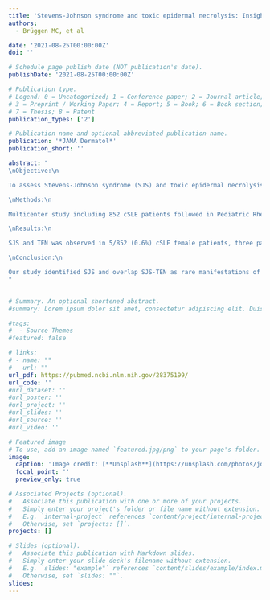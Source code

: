 ```yaml
---
title: 'Stevens-Johnson syndrome and toxic epidermal necrolysis: Insights from a comprehensive pan-European multicenter study of 212 adult patients in the acute phase'
authors:
  - Brüggen MC, et al

date: '2021-08-25T00:00:00Z'
doi: ''

# Schedule page publish date (NOT publication's date).
publishDate: '2021-08-25T00:00:00Z'

# Publication type.
# Legend: 0 = Uncategorized; 1 = Conference paper; 2 = Journal article;
# 3 = Preprint / Working Paper; 4 = Report; 5 = Book; 6 = Book section;
# 7 = Thesis; 8 = Patent
publication_types: ['2']

# Publication name and optional abbreviated publication name.
publication: '*JAMA Dermatol*'
publication_short: ''

abstract: "
\nObjective:\n

To assess Stevens-Johnson syndrome (SJS) and toxic epidermal necrolysis (TEN) in a large population of childhood-onset systemic lupus erythematosus (cSLE) patients.

\nMethods:\n

Multicenter study including 852 cSLE patients followed in Pediatric Rheumatology centers in São Paulo, Brazil. SJS was defined as epidermal detachment below 10% of body surface area (BSA), overlap SJS-TEN 10-30% and TEN greater than 30% of BSA.

\nResults:\n

SJS and TEN was observed in 5/852 (0.6%) cSLE female patients, three patients were classified as SJS and two patients were classified as overlap SJS-TEN; TEN was not observed. The mean duration of SJS and overlap SJS-TEN was 15 days (range 7-22) and antibiotics induced four cases. Regarding extra-cutaneous manifestations, hepatomegaly was observed in two cSLE patients, nephritis in two and neuropsychiatric involvement and conjunctivitis were observed respectively in one patient. Hematological involvement included lymphopenia in four, leucopenia in three and thrombocytopenia in two patients. The mean SLEDAI-2K score was 14.8 (range 6-30). Laboratory analysis showed low C3, C4 and/or CH50 in two patients and the presence of anti-dsDNA autoantibody in two patients. One patient had lupus anticoagulant and another one had anticardiolipin IgG. All patients were treated with steroids and four needed additional treatment such as intravenous immunoglobulin in two patients, hydroxychloroquine and azathioprine in two and intravenous cyclophosphamide in one patient. Sepsis was observed in three cSLE patients. Two patients required intensive care and death was observed in one patient.

\nConclusion:\n

Our study identified SJS and overlap SJS-TEN as rare manifestations of active cSLE associated with severe multisystemic disease, with potentially lethal outcome.
"


# Summary. An optional shortened abstract.
#summary: Lorem ipsum dolor sit amet, consectetur adipiscing elit. Duis posuere tellus ac convallis placerat. Proin tincidunt magna sed ex sollicitudin condimentum.

#tags:
#  - Source Themes
#featured: false

# links:
# - name: ""
#   url: ""
url_pdf: https://pubmed.ncbi.nlm.nih.gov/28375199/
url_code: ''
#url_dataset: ''
#url_poster: ''
#url_project: ''
#url_slides: ''
#url_source: ''
#url_video: ''

# Featured image
# To use, add an image named `featured.jpg/png` to your page's folder.
image:
  caption: 'Image credit: [**Unsplash**](https://unsplash.com/photos/jdD8gXaTZsc)'
  focal_point: ''
  preview_only: true

# Associated Projects (optional).
#   Associate this publication with one or more of your projects.
#   Simply enter your project's folder or file name without extension.
#   E.g. `internal-project` references `content/project/internal-project/index.md`.
#   Otherwise, set `projects: []`.
projects: []

# Slides (optional).
#   Associate this publication with Markdown slides.
#   Simply enter your slide deck's filename without extension.
#   E.g. `slides: "example"` references `content/slides/example/index.md`.
#   Otherwise, set `slides: ""`.
slides:
---
```

